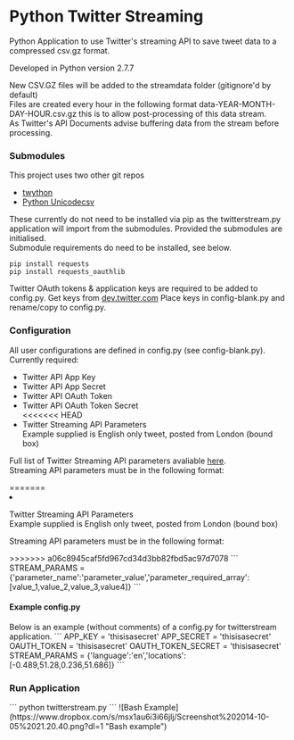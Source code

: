 Python Twitter Streaming
================
<p>Python Application to use Twitter's streaming API to save tweet data to a compressed csv.gz format.</p>

<p>Developed in Python version 2.7.7</p>

<p>New CSV.GZ files will be added to the streamdata folder (gitignore'd by default)<br />
Files are created every hour in the following format data-YEAR-MONTH-DAY-HOUR.csv.gz this is to allow post-processing of this data stream.<br />As Twitter's API Documents advise buffering data from the stream before processing.</p>

<h3>Submodules</h3>
This project uses two other git repos
<ul>
<li><a href='https://github.com/ryanmcgrath/twython'>twython</a></li>
<li><a href='https://github.com/jdunck/python-unicodecsv'>Python Unicodecsv</a></li>
</ul>

<p>These currently do not need to be installed via pip as the twitterstream.py application will import from the submodules. Provided the submodules are initialised.<br />
Submodule requirements do need to be installed, see below.</p>

```
pip install requests
pip install requests_oauthlib
```

Twitter OAuth tokens &amp; application keys are required to be added to config.py.
Get keys from <a href='https://dev.twitter.com/oauth/overview/application-owner-access-tokens'>dev.twitter.com</a>
Place keys in config-blank.py and rename/copy to config.py.

<h3>Configuration</h3>
<p>All user configurations are defined in config.py (see config-blank.py). Currently required:</p>
<ul>
	<li>Twitter API App Key</li>
	<li>Twitter API App Secret</li>
	<li>Twitter API OAuth Token</li>
	<li>Twitter API OAuth Token Secret</li>
<<<<<<< HEAD
	<li>Twitter Streaming API Parameters<br>Example supplied is English only tweet, posted from London (bound box)</li>
</ul>
<p>Full list of Twitter Streaming API parameters avaliable <a href='https://dev.twitter.com/streaming/overview/request-parameters'>here</a>.<br />
Streaming API parameters must be in the following format:</p>
=======
	<li><p>Twitter Streaming API Parameters<br>Example supplied is English only tweet, posted from London (bound box)</p></li>
</ul>
<p>Streaming API parameters must be in the following format:</p>
>>>>>>> a06c8945caf5fd967cd34d3bb82fbd5ac97d7078
```
STREAM_PARAMS = {'parameter_name':'parameter_value','parameter_required_array':[value_1,value_2,value_3,value4]}
```
<h4>Example config.py</h4>
<p>Below is an example (without comments) of a config.py for twitterstream application.
```
APP_KEY = 'thisisasecret'
APP_SECRET = 'thisisasecret'
OAUTH_TOKEN = 'thisisasecret'
OAUTH_TOKEN_SECRET = 'thisisasecret'
STREAM_PARAMS = {'language':'en','locations':[-0.489,51.28,0.236,51.686]}
```
<h3>Run Application</h3>
```
python twitterstream.py
```
![Bash Example](https://www.dropbox.com/s/msx1au6i3i66jlj/Screenshot%202014-10-05%2021.20.40.png?dl=1 "Bash example")
